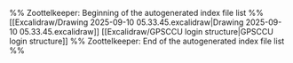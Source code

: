 %% Zoottelkeeper: Beginning of the autogenerated index file list  %%
 [[Excalidraw/Drawing 2025-09-10 05.33.45.excalidraw|Drawing 2025-09-10 05.33.45.excalidraw]]
 [[Excalidraw/GPSCCU login structure|GPSCCU login structure]]
%% Zoottelkeeper: End of the autogenerated index file list  %%
